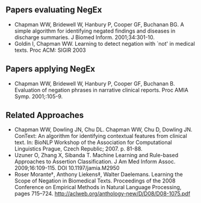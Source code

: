 ## Papers evaluating NegEx ##


  * Chapman WW, Bridewell W, Hanbury P, Cooper GF, Buchanan BG. A simple algorithm for identifying negated findings and diseases in discharge summaries.  J Biomed Inform. 2001;34:301-10.
  * Goldin I, Chapman WW. Learning to detect negation with `not' in medical texts.  Proc ACM: SIGIR 2003

## Papers applying NegEx ##

  * Chapman WW, Bridewell W, Hanbury P, Cooper GF, Buchanan B. Evaluation of negation phrases in narrative clinical reports. Proc AMIA Symp. 2001;:105-9.


## Related Approaches ##

  * Chapman WW, Dowling JN, Chu DL. Chapman WW, Chu D, Dowling JN. ConText: An algorithm for identifying contextual features from clinical text. In: BioNLP Workshop of the Association for Computational Linguistics Prague, Czech Republic; 2007. p. 81-88.
  * Uzuner O, Zhang X, Sibanda T. Machine Learning and Rule-based Approaches to Assertion Classification. J Am Med Inform Assoc. 2009;16:109-115. DOI 10.1197/jamia.M2950
  * Roser Morante†, Anthony Liekens‡, Walter Daelemans. Learning the Scope of Negation in Biomedical Texts. Proceedings of the 2008 Conference on Empirical Methods in Natural Language Processing, pages 715–724. http://aclweb.org/anthology-new/D/D08/D08-1075.pdf
